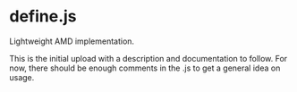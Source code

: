 define.js
=========

Lightweight AMD implementation.

This is the initial upload with a description and documentation to follow. For now, there should be enough comments in the .js to get a general idea on usage.
